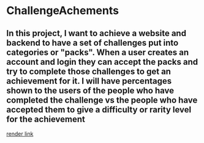 # ChallengeAchements

<h2>In this project, I want to achieve a website and backend to have a set of challenges put into categories or "packs". When a user creates an account and login they can accept the packs and try to complete those challenges to get an achievement for it. I will have percentages shown to the users of the people who have completed the challenge vs the people who have accepted them to give a difficulty or rarity level for the achievement</h2>
<a href="https://challengeachements.onrender.com">render link</a>
